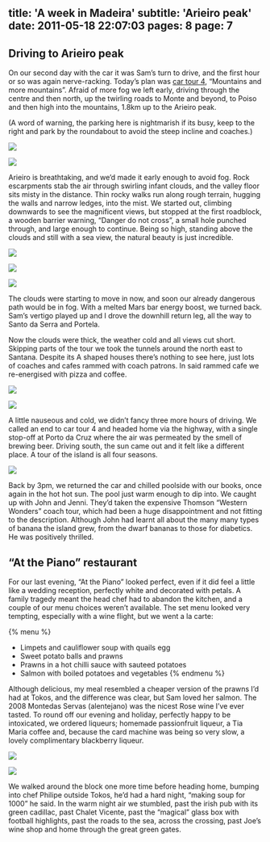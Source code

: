title: 'A week in Madeira'
subtitle: 'Arieiro peak'
date: 2011-05-18 22:07:03
pages: 8
page: 7
---

## Driving to Arieiro peak

On our second day with the car it was Sam’s turn to drive, and the first hour or so was again nerve-racking. Today’s plan was [car tour 4](https://amzn.to/mcTwRT "Read reviews on Amazon"), “Mountains and more mountains”. Afraid of more fog we left early, driving through the centre and then north, up the twirling roads to Monte and beyond, to Poiso and then high into the mountains, 1.8km up to the Arieiro peak.

(A word of warning, the parking here is nightmarish if its busy, keep to the right and park by the roundabout to avoid the steep incline and coaches.)

[![](https://host.trivialbeing.org/up/small/madeira-124-arieiro-peak.jpg)](https://host.trivialbeing.org/up/madeira-124-arieiro-peak.jpg)

[![](https://host.trivialbeing.org/up/small/madeira-125-arieiro-views.jpg)](https://host.trivialbeing.org/up/madeira-125-arieiro-views.jpg)

Arieiro is breathtaking, and we’d made it early enough to avoid fog. Rock escarpments stab the air through swirling infant clouds, and the valley floor sits misty in the distance. Thin rocky walks run along rough terrain, hugging the walls and narrow ledges, into the mist. We started out, climbing downwards to see the magnificent views, but stopped at the first roadblock, a wooden barrier warning, “Danger do not cross”, a small hole punched through, and large enough to continue. Being so high, standing above the clouds and still with a sea view, the natural beauty is just incredible.

[![](https://host.trivialbeing.org/up/small/madeira-133-arieiro-walk.jpg)](https://host.trivialbeing.org/up/madeira-133-arieiro-walk.jpg)

[![](https://host.trivialbeing.org/up/small/madeira-130-danger-do-not-cross.jpg)](https://host.trivialbeing.org/up/madeira-130-danger-do-not-cross.jpg)

[![](https://host.trivialbeing.org/up/small/madeira-129-arieiro-trek.jpg)](https://host.trivialbeing.org/up/madeira-129-arieiro-trek.jpg)

The clouds were starting to move in now, and soon our already dangerous path would be in fog. With a melted Mars bar energy boost, we turned back. Sam’s vertigo played up and I drove the downhill return leg, all the way to Santo da Serra and Portela.

Now the clouds were thick, the weather cold and all views cut short. Skipping parts of the tour we took the tunnels around the north east to Santana. Despite its A shaped houses there’s nothing to see here, just lots of coaches and cafes rammed with coach patrons. In said rammed cafe we re-energised with pizza and coffee.

[![](https://host.trivialbeing.org/up/small/madeira-138-tunnel.jpg)](https://host.trivialbeing.org/up/madeira-138-tunnel.jpg)

[![](https://host.trivialbeing.org/up/small/madeira-136-santana-a-house.jpg)](https://host.trivialbeing.org/up/madeira-136-santana-a-house.jpg)

A little nauseous and cold, we didn’t fancy three more hours of driving. We called an end to car tour 4 and headed home via the highway, with a single stop-off at Porto da Cruz where the air was permeated by the smell of brewing beer. Driving south, the sun came out and it felt like a different place. A tour of the island is all four seasons.

[![](https://host.trivialbeing.org/up/small/madeira-140-porto-da-cruz.jpg)](https://host.trivialbeing.org/up/madeira-140-porto-da-cruz.jpg)

Back by 3pm, we returned the car and chilled poolside with our books, once again in the hot hot sun. The pool just warm enough to dip into. We caught up with John and Jenni. They’d taken the expensive Thomson “Western Wonders” coach tour, which had been a huge disappointment and not fitting to the description. Although John had learnt all about the many many types of banana the island grew, from the dwarf bananas to those for diabetics. He was positively thrilled.

## “At the Piano” restaurant

For our last evening, “At the Piano” looked perfect, even if it did feel a little like a wedding reception, perfectly white and decorated with petals. A family tragedy meant the head chef had to abandon the kitchen, and a couple of our menu choices weren’t available. The set menu looked very tempting, especially with a wine flight, but we went a la carte:

{% menu %}
* Limpets and cauliflower soup with quails egg
* Sweet potato balls and prawns
* Prawns in a hot chilli sauce with sauteed potatoes
* Salmon with boiled potatoes and vegetables
{% endmenu %}

Although delicious, my meal resembled a cheaper version of the prawns I’d had at Tokos, and the difference was clear, but Sam loved her salmon. The 2008 Montedas Servas (alentejano) was the nicest Rose wine I’ve ever tasted. To round off our evening and holiday, perfectly happy to be intoxicated, we ordered liqueurs; homemade passionfruit liqueur, a Tia Maria coffee and, because the card machine was being so very slow, a lovely complimentary blackberry liqueur.

[![](https://host.trivialbeing.org/up/small/madeira-143-at-the-piano.jpg)](https://host.trivialbeing.org/up/madeira-143-at-the-piano.jpg)

[![](https://host.trivialbeing.org/up/small/madeira-145-at-the-piano.jpg)](https://host.trivialbeing.org/up/madeira-145-at-the-piano.jpg)

We walked around the block one more time before heading home, bumping into chef Philipe outside Tokos, he’d had a hard night, “making soup for 1000” he said. In the warm night air we stumbled, past the irish pub with its green cadillac, past Chalet Vicente, past the “magical” glass box with football highlights, past the roads to the sea, across the crossing, past Joe’s wine shop and home through the great green gates.
